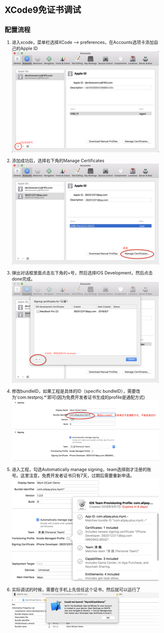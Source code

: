 # XCode9免证书调试
## 配置流程
1. 进入xcode，菜单栏选择XCode –> preferences，在Accounts选项卡添加自己的Apple ID
![](./1.png)

2. 添加成功后，选择右下角的Manage Certificates
![](./2.png)

3. 弹出对话框里面点击左下角的+号，然后选择IOS Development，然后点击done完成。
![](./3.png)

4. 修改bundleID，如果工程是具体的ID（specific bundleID），需要改为'com.testproj.*'即可(因为免费开发者证书生成的profile是通配方式)
![](./4.png)

5. 进入工程，勾选Automatically manage signing，team选择刚才注册的账号。这里注意，免费开发者证书只有7天，过期后需要重新申请。
![](./5.png)

6. 实际调试的时候，需要在手机上先信任这个证书，然后就可以运行了
![](./6.png)
